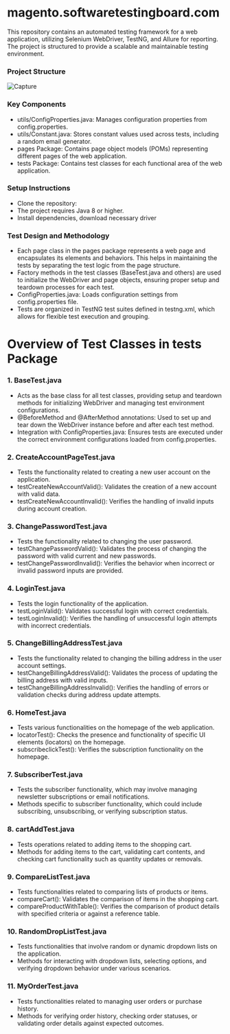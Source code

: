 # <strong>magento.softwaretestingboard.com</strong>

This repository contains an automated testing framework for a web application, utilizing Selenium WebDriver, TestNG, and Allure for reporting. The project is structured to provide a scalable and maintainable testing environment.

### **Project Structure**
![Capture](https://github.com/kowshik78/selenium-java-POM-testNG-automation-architecture/assets/27826457/a30af22f-f2a1-452f-a852-4eee735fbe63)
### **Key Components**
- utils/ConfigProperties.java: Manages configuration properties from config.properties.
- utils/Constant.java: Stores constant values used across tests, including a random email generator.
- pages Package: Contains page object models (POMs) representing different pages of the web application.
- tests Package: Contains test classes for each functional area of the web application.
### **Setup Instructions**
- Clone the repository:
- The project requires Java 8 or higher.
- Install dependencies, download necessary driver

### **Test Design and Methodology**
- Each page class in the pages package represents a web page and encapsulates its elements and behaviors. This helps in maintaining the tests by separating the test logic from the page structure.
- Factory methods in the test classes (BaseTest.java and others) are used to initialize the WebDriver and page objects, ensuring proper setup and teardown processes for each test.
- ConfigProperties.java: Loads configuration settings from config.properties file.
- Tests are organized in TestNG test suites defined in testng.xml, which allows for flexible test execution and grouping.

# **Overview of Test Classes in tests Package**
### 1. BaseTest.java 
- Acts as the base class for all test classes, providing setup and teardown methods for initializing WebDriver and managing test environment configurations.
- @BeforeMethod and @AfterMethod annotations: Used to set up and tear down the WebDriver instance before and after each test method.
- Integration with ConfigProperties.java: Ensures tests are executed under the correct environment configurations loaded from config.properties.
### 2. CreateAccountPageTest.java
- Tests the functionality related to creating a new user account on the application.
- testCreateNewAccountValid(): Validates the creation of a new account with valid data.
- testCreateNewAccountInvalid(): Verifies the handling of invalid inputs during account creation.
### 3. ChangePasswordTest.java
- Tests the functionality related to changing the user password.
- testChangePasswordValid(): Validates the process of changing the password with valid current and new passwords.
- testChangePasswordInvalid(): Verifies the behavior when incorrect or invalid password inputs are provided.
### 4. LoginTest.java
- Tests the login functionality of the application.
- testLoginValid(): Validates successful login with correct credentials.
- testLoginInvalid(): Verifies the handling of unsuccessful login attempts with incorrect credentials.
### 5. ChangeBillingAddressTest.java
- Tests the functionality related to changing the billing address in the user account settings.
- testChangeBillingAddressValid(): Validates the process of updating the billing address with valid inputs.
- testChangeBillingAddressInvalid(): Verifies the handling of errors or validation checks during address update attempts.
### 6. HomeTest.java
- Tests various functionalities on the homepage of the web application.
- locatorTest(): Checks the presence and functionality of specific UI elements (locators) on the homepage.
- subscribeclickTest(): Verifies the subscription functionality on the homepage.
### 7. SubscriberTest.java
- Tests the subscriber functionality, which may involve managing newsletter subscriptions or email notifications.
- Methods specific to subscriber functionality, which could include subscribing, unsubscribing, or verifying subscription status.
### 8. cartAddTest.java
- Tests operations related to adding items to the shopping cart.
- Methods for adding items to the cart, validating cart contents, and checking cart functionality such as quantity updates or removals.
### 9. CompareListTest.java
- Tests functionalities related to comparing lists of products or items.
- compareCart(): Validates the comparison of items in the shopping cart.
- compareProductWithTable(): Verifies the comparison of product details with specified criteria or against a reference table.
### 10. RandomDropListTest.java
- Tests functionalities that involve random or dynamic dropdown lists on the application.
- Methods for interacting with dropdown lists, selecting options, and verifying dropdown behavior under various scenarios.
### 11. MyOrderTest.java
- Tests functionalities related to managing user orders or purchase history.
- Methods for verifying order history, checking order statuses, or validating order details against expected outcomes.
